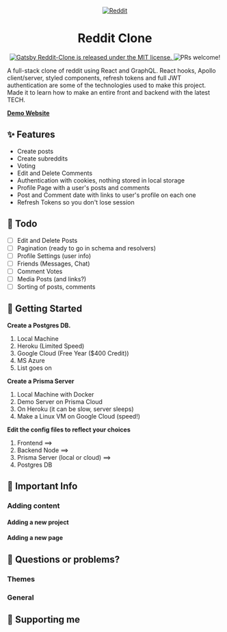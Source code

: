 <p align="center">
  <a href="https://www.reddit.com">
    <img alt="Reddit" src="https://www.redditinc.com/assets/images/site/reddit-logo.png" />
  </a>
</p>
<h1 align="center">
  Reddit Clone
</h1>

<p align="center">
  <a href="https://github.com/burnsco/reddit-clone/blob/master/LICENSE">
    <img src="https://img.shields.io/badge/license-MIT-blue.svg" alt="Gatsby Reddit-Clone is released under the MIT license." />
  </a>
  <img src="https://img.shields.io/badge/PRs-welcome-brightgreen.svg" alt="PRs welcome!" />
</p>

A full-stack clone of reddit using React and GraphQL. React hooks, Apollo
client/server, styled components, refresh tokens and full JWT authentication are
some of the technologies used to make this project. Made it to learn how to make
an entire front and backend with the latest TECH.

[**Demo Website**](https://reddit-frontend.now.sh/)

## ✨ Features

- Create posts
- Create subreddits
- Voting
- Edit and Delete Comments
- Authentication with cookies, nothing stored in local storage
- Profile Page with a user's posts and comments
- Post and Comment date with links to user's profile on each one
- Refresh Tokens so you don't lose session

## 🎉 Todo

- [ ] Edit and Delete Posts
- [ ] Pagination (ready to go in schema and resolvers)
- [ ] Profile Settings (user info)
- [ ] Friends (Messages, Chat)
- [ ] Comment Votes
- [ ] Media Posts (and links?)
- [ ] Sorting of posts, comments

## 🚀 Getting Started

**Create a Postgres DB.**

1. Local Machine
2. Heroku (Limited Speed)
3. Google Cloud (Free Year (\$400 Credit))
4. MS Azure
5. List goes on

**Create a Prisma Server**

1. Local Machine with Docker
2. Demo Server on Prisma Cloud
3. On Heroku (it can be slow, server sleeps)
4. Make a Linux VM on Google Cloud (speed!)

**Edit the config files to reflect your choices**

1. Frontend ==>
2. Backend Node ==>
3. Prisma Server (local or cloud) ==>
4. Postgres DB

## 📝 Important Info

### Adding content

#### Adding a new project

#### Adding a new page

## 🤔 Questions or problems?

### Themes

### General

## 🌟 Supporting me
